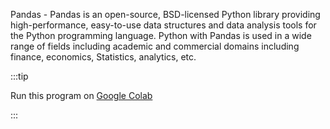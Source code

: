 Pandas - Pandas is an open-source, BSD-licensed Python library providing high-performance, easy-to-use data structures and data analysis tools for the Python programming language. Python with Pandas is used in a wide range of fields including academic and commercial domains including finance, economics, Statistics, analytics, etc.

:::tip

Run this program on <a href='https://colab.research.google.com/drive/1rvQerm8Q6n11L-lrQdEQX8NDfwsIG98W?usp=sharing'>Google Colab</a>

:::